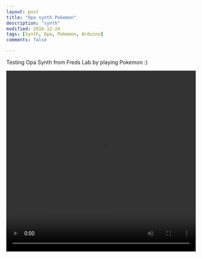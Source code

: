 ```yaml
---
layout: post
title: "Opa synth Pokemon"
description: "synth"
modified: 2016-12-24
tags: [Synth, Opa, Pokemon, Arduino]
comments: false

---
```


Testing Opa Synth from Freds Lab by playing Pokemon :)

<video controls="controls" width="480" height="480" style="width: 100%; display: block; margin: 0 auto; background-color: black;" name="Video Name" src="/images/13736597_1121301251260783_868434320_n.mp4" type="video/mp4"></video>

